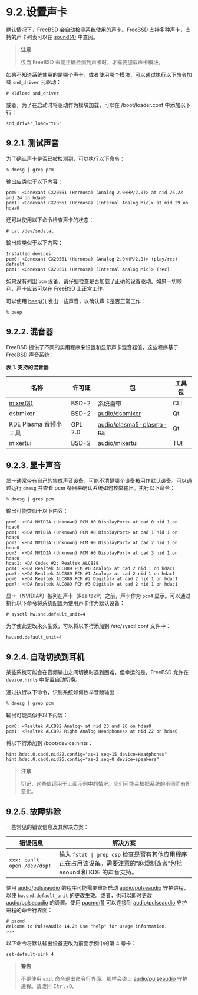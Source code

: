# 9.2.设置声卡

默认情况下，FreeBSD 会自动检测系统使用的声卡。FreeBSD 支持多种声卡，支持的声卡列表可以在 [sound(4)](https://man.freebsd.org/cgi/man.cgi?query=sound&sektion=4&format=html) 中查阅。

>**注意**
>
>仅当 FreeBSD 未能正确检测到声卡时，才需要加载声卡模块。

如果不知道系统使用的是哪个声卡，或者使用哪个模块，可以通过执行以下命令加载 `snd_driver` 元驱动：

```
# kldload snd_driver
```

或者，为了在启动时将驱动作为模块加载，可以在 /boot/loader.conf 中添加以下行：

```
snd_driver_load="YES"
```

## 9.2.1. 测试声音

为了确认声卡是否已被检测到，可以执行以下命令：

```
% dmesg | grep pcm
```

输出应类似于以下内容：

```
pcm0: <Conexant CX20561 (Hermosa) (Analog 2.0+HP/2.0)> at nid 26,22 and 24 on hdaa0
pcm1: <Conexant CX20561 (Hermosa) (Internal Analog Mic)> at nid 29 on hdaa0
```

还可以使用以下命令检查声卡的状态：

```
# cat /dev/sndstat
```

输出应类似于以下内容：

```
Installed devices:
pcm0: <Conexant CX20561 (Hermosa) (Analog 2.0+HP/2.0)> (play/rec) default
pcm1: <Conexant CX20561 (Hermosa) (Internal Analog Mic)> (rec)
```

如果没有列出 `pcm` 设备，请仔细检查是否加载了正确的设备驱动。如果一切顺利，声卡应该可以在 FreeBSD 上正常工作。

可以使用 [beep(1)](https://man.freebsd.org/cgi/man.cgi?query=beep&sektion=1&format=html) 发出一些声音，以确认声卡是否正常工作：

```
% beep
```

## 9.2.2. 混音器

FreeBSD 提供了不同的实用程序来设置和显示声卡混音器值，这些程序基于 FreeBSD 声音系统：

**表 1. 支持的混音器**

| 名称               | 许可证      | 包   | 工具包       |
| ------------------ | ----------- | ---- | ------------ |
| [mixer(8)](https://man.freebsd.org/cgi/man.cgi?query=mixer&sektion=8&format=html) | BSD-2       | 系统自带  | CLI          |
| dsbmixer           | BSD-2       | [audio/dsbmixer](https://cgit.freebsd.org/ports/tree/audio/dsbmixer/) | Qt           |
| KDE Plasma 音频小工具 | GPL 2.0     | [audio/plasma5-plasma-pa](https://cgit.freebsd.org/ports/tree/audio/plasma5-plasma-pa/) | Qt           |
| mixertui           | BSD-2       | [audio/mixertui](https://cgit.freebsd.org/ports/tree/audio/mixertui/) | TUI           |

## 9.2.3. 显卡声音

显卡通常带有自己的集成声音设备，可能不清楚哪个设备被用作默认设备。可以通过运行 `dmesg` 并查看 pcm 条目来确认系统如何枚举输出。执行以下命令：

```
% dmesg | grep pcm
```

输出可能类似于以下内容：

```
pcm0: <HDA NVIDIA (Unknown) PCM #0 DisplayPort> at cad 0 nid 1 on hdac0
pcm1: <HDA NVIDIA (Unknown) PCM #0 DisplayPort> at cad 1 nid 1 on hdac0
pcm2: <HDA NVIDIA (Unknown) PCM #0 DisplayPort> at cad 2 nid 1 on hdac0
pcm3: <HDA NVIDIA (Unknown) PCM #0 DisplayPort> at cad 3 nid 1 on hdac0
hdac1: HDA Codec #2: Realtek ALC889
pcm4: <HDA Realtek ALC889 PCM #0 Analog> at cad 2 nid 1 on hdac1
pcm5: <HDA Realtek ALC889 PCM #1 Analog> at cad 2 nid 1 on hdac1
pcm6: <HDA Realtek ALC889 PCM #2 Digital> at cad 2 nid 1 on hdac1
pcm7: <HDA Realtek ALC889 PCM #3 Digital> at cad 2 nid 1 on hdac1
```

显卡（NVIDIA®）被列在声卡（Realtek®）之前，声卡作为 `pcm4` 显示。可以通过执行以下命令将系统配置为使用声卡作为默认设备：

```
# sysctl hw.snd.default_unit=4
```

为了使此更改永久生效，可以将以下行添加到 /etc/sysctl.conf 文件中：

```
hw.snd.default_unit=4
```

## 9.2.4. 自动切换到耳机

某些系统可能会在音频输出之间切换时遇到困难，但幸运的是，FreeBSD 允许在 `device.hints` 中配置自动切换。

通过执行以下命令，识别系统如何枚举音频输出：

```
% dmesg | grep pcm
```

输出可能类似于以下内容：

```
pcm0: <Realtek ALC892 Analog> at nid 23 and 26 on hdaa0
pcm1: <Realtek ALC892 Right Analog Headphones> at nid 22 on hdaa0
```

将以下行添加到 /boot/device.hints：

```
hint.hdac.0.cad0.nid22.config="as=1 seq=15 device=Headphones"
hint.hdac.0.cad0.nid26.config="as=2 seq=0 device=speakers"
```

>**注意**
>
>切记，这些值适用于上面示例中的情况。它们可能会根据系统的不同而有所变化。

## 9.2.5. 故障排除

一些常见的错误信息及其解决方案：

| 错误信息                        | 解决方案 |
| --------------------------------- | -------- |
| `xxx: can’t open /dev/dsp!`      | 输入 `fstat \| grep dsp` 检查是否有其他应用程序正在占用该设备。需要注意的“麻烦制造者”包括 esound 和 KDE 的声音支持。 |

使用 [audio/pulseaudio](https://cgit.freebsd.org/ports/tree/audio/pulseaudio/) 的程序可能需要重新启动 [audio/pulseaudio](https://cgit.freebsd.org/ports/tree/audio/pulseaudio/) 守护进程，以使 `hw.snd.default_unit` 的更改生效。或者，也可以即时更改 [audio/pulseaudio](https://cgit.freebsd.org/ports/tree/audio/pulseaudio/) 的设置。使用 [pacmd(1)](https://man.freebsd.org/cgi/man.cgi?query=pacmd&sektion=1&format=html) 可以连接到 [audio/pulseaudio](https://cgit.freebsd.org/ports/tree/audio/pulseaudio/) 守护进程的命令行界面：

```
# pacmd
Welcome to PulseAudio 14.2! Use "help" for usage information.
>>>
```

以下命令将默认输出设备更改为前面示例中的第 4 号卡：

```
set-default-sink 4
```

>**警告**
>
>不要使用 `exit` 命令退出命令行界面。那样会终止 [audio/pulseaudio](https://cgit.freebsd.org/ports/tree/audio/pulseaudio/) 守护进程。请改用 <kbd>Ctrl</kbd>+<kbd>D</kbd>。
